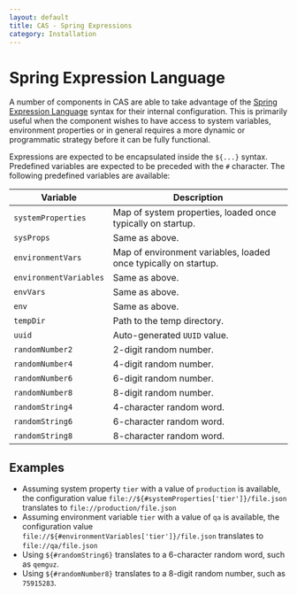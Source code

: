 ```yaml
---
layout: default
title: CAS - Spring Expressions
category: Installation
---
```


# Spring Expression Language

A number of components in CAS are able to take advantage of the [Spring Expression Language](https://docs.spring.io/spring/docs/current/spring-framework-reference/core.html#expressions) syntax for their internal configuration. This is primarily useful when the component wishes to have access to system variables, environment properties or in general requires a more dynamic or programmatic strategy before it can be fully functional.

Expressions are expected to be encapsulated inside the `${...}` syntax. Predefined variables are expected to be preceded with the `#` character. The following predefined variables are available:

| Variable               | Description                                                     |
| ---------------------- | --------------------------------------------------------------- |
| `systemProperties`     | Map of system properties, loaded once typically on startup.     |
| `sysProps`             | Same as above.                                                  |
| `environmentVars`      | Map of environment variables, loaded once typically on startup. |
| `environmentVariables` | Same as above.                                                  |
| `envVars`              | Same as above.                                                  |
| `env`                  | Same as above.                                                  |
| `tempDir`              | Path to the temp directory.                                     |
| `uuid`                 | Auto-generated `UUID` value.                                    |
| `randomNumber2`        | 2-digit random number.                                          |
| `randomNumber4`        | 4-digit random number.                                          |
| `randomNumber6`        | 6-digit random number.                                          |
| `randomNumber8`        | 8-digit random number.                                          |
| `randomString4`        | 4-character random word.                                        |
| `randomString6`        | 6-character random word.                                        |
| `randomString8`        | 8-character random word.                                        |

## Examples

- Assuming system property `tier` with a value of `production` is available, the configuration value `file://${#systemProperties['tier']}/file.json` translates to `file://production/file.json`
- Assuming environment variable `tier` with a value of `qa` is available, the configuration value `file://${#environmentVariables['tier']}/file.json` translates to `file://qa/file.json`
- Using `${#randomString6}` translates to a 6-character random word, such as `qemguz`.
- Using `${#randomNumber8}` translates to a 8-digit random number, such as `75915283`.
